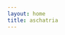 ```yaml
---
layout: home
title: aschatria
---
```



<div id="steemit-widgets-profile"></div>
<script src="https://cdn.steemjs.com/lib/latest/steem.min.js"></script>
<script src="https://mktcode.github.io/steemit-widgets/assets/js/steemit-widgets.min.js"></script>
<script>
  steemitWidgets.profile({
    element: 'steemit-widgets-profile',
    template: '<div style="border: 1px solid rgb(0, 0, 0); border-radius: 5px; font-family: Arial,Helvetica,sans-serif;"><div style="background-color: rgb(0, 0, 0); display: flex; border-top-right-radius: 4px; border-top-left-radius: 4px; background-image: url(\'${COVERIMAGE}\'); background-position: center center; background-size: cover;"><div style="background: transparent url(\'${IMAGE}\') repeat scroll center center / cover ; width: 50px; height: 50px; border-radius: 36px; margin: 10px;"></div> <div style="flex: 1 1 0%; margin: 10px; line-height: 18px; text-align: left;"><a href="https://steemit.com/@${USER}" style="color: rgb(255, 255, 255); text-decoration: none;">@${USER}</a> <span style="background: rgb(0, 0, 0) none repeat scroll 0% 0%; border-radius: 10px; color: rgb(255, 255, 255); font-size: 11px; padding: 2px 5px; font-weight: bold; border: 1px solid rgba(255, 255, 255, 0.5);">${REPUTATION}</span><br> <a href="${WEBSITE}" style="color: rgb(255, 255, 255); font-size: 12px; text-decoration: none;">${WEBSITE}</a><br> <span style="color: rgb(255, 255, 255); font-size: 12px;">${ABOUT}</span></div></div> <div style="color: rgb(120, 120, 120); background: rgb(255, 255, 255) none repeat scroll 0% 0%;"><div style="display: table; table-layout: fixed; width: 100%; text-align: center; font-size: 18px; line-height: 21px; padding: 10px 0px 5px;"><div style="display: table-cell;"><b>${POSTCOUNT}</b><br><sup>Posts</sup></div> <div style="display: table-cell;"><b>${FOLLOWERS}</b><br><sup>Followers</sup></div> <div style="display: table-cell;"><b>${FOLLOWING}</b><br><sup>Following</sup></div></div> <div style="display: table; table-layout: fixed; width: 100%; text-align: center; font-size: 12px; border-top: 1px solid rgb(221, 221, 221); padding: 5px 0px;"><div style="display: table-cell;"><span style="width: 15px; height: 15px; display: inline-block; vertical-align: top; margin-right: 3px;"><svg fill="#888888" version="1.1" xmlns="http://www.w3.org/2000/svg" viewBox="0 0 129 129" xmlns:xlink="http://www.w3.org/1999/xlink" enable-background="new 0 0 129 129"><g><g><path d="M50.2,39.9c-2.3,0-4.1,1.8-4.1,4.1v41.5c0,2.3,1.8,4.1,4.1,4.1c2.3,0,4.1-1.8,4.1-4.1V44C54.3,41.7,52.4,39.9,50.2,39.9z"></path><path d="m30.4,39.9c-2.3,0-4.1,1.8-4.1,4.1v41.5c0,2.3 1.8,4.1 4.1,4.1s4.1-1.8 4.1-4.1v-41.5c0-2.3-1.9-4.1-4.1-4.1z"></path><path d="m10.5,105h86.7c2.3,0 4.1-1.8 4.1-4.1v-17.4h17.2c2.3,0 4.1-1.8 4.1-4.1v-30c0-2.3-1.8-4.1-4.1-4.1h-17.2v-17.2c0-2.3-1.8-4.1-4.1-4.1h-86.7c-2.3,0-4.1,1.8-4.1,4.1v72.8c0,2.2 1.9,4.1 4.1,4.1zm90.8-51.5h13.1v21.9h-13.1v-21.9zm-86.7-21.3h78.5v17.2 30 17.4h-78.5v-64.6z"></path></g></g></svg></span>Voting Power: ${VOTINGPOWER} %</div> <div style="display: table-cell;"><span style="width: 15px; height: 15px; display: inline-block; vertical-align: top;"><svg fill="#888888" viewBox="0 0 24 24" xmlns="http://www.w3.org/2000/svg"><path d="M0 0h24v24H0z" fill="none"></path><path d="M19 3h-1V1h-2v2H8V1H6v2H5c-1.11 0-1.99.9-1.99 2L3 19c0 1.1.89 2 2 2h14c1.1 0 2-.9 2-2V5c0-1.1-.9-2-2-2zm0 16H5V8h14v11zM7 10h5v5H7z"></path></svg></span> Joined: ${CREATED}</div> <div style="display: table-cell;"><span style="width: 15px; height: 15px; display: inline-block; vertical-align: top;"><svg fill="#888888" viewBox="0 0 24 24" xmlns="http://www.w3.org/2000/svg"><path d="M12 2C8.13 2 5 5.13 5 9c0 5.25 7 13 7 13s7-7.75 7-13c0-3.87-3.13-7-7-7zm0 9.5c-1.38 0-2.5-1.12-2.5-2.5s1.12-2.5 2.5-2.5 2.5 1.12 2.5 2.5-1.12 2.5-2.5 2.5z"></path><path d="M0 0h24v24H0z" fill="none"></path></svg></span> ${LOCATION}</div></div></div></div>',
    user: 'aschatria',
    reputationPrecision: 3,
    votingPowerPrecision: 0,
    updateInterval: 60
  });
</script>

<div id="steemit-widgets-blog"></div>
<script src="https://cdn.steemjs.com/lib/latest/steem.min.js"></script>
<script src="https://mktcode.github.io/steemit-widgets/assets/js/steemit-widgets.min.js"></script>
<script src="https://cdnjs.cloudflare.com/ajax/libs/moment.js/2.18.1/moment.min.js"></script>
<script>
  steemitWidgets.blog({
    element: 'steemit-widgets-blog',
    user: 'aschatria',
    limit: 10,
    template: '<div style="font-family: Source Sans Pro,Helvetica Neue,Helvetica,Arial,sans-serif; padding-bottom: 15px; margin-bottom: 15px; border-bottom: 1px solid rgb(230, 230, 230);"><h2 style="margin: 0px; font-size: 16px; line-height: 16px; padding: 7px 10px 7px 0px; text-align: left;"><span>${RESTEEMED}</span> <a href="${URL}" style="color: rgb(51, 51, 51); text-decoration: none;"><b>${TITLE}</b></a></h2> <div style="font-size: 13px; color: rgb(51, 51, 51); padding-bottom: 5px; text-align: left;"><span style="color: rgb(138, 138, 138);">${DATE}</span> <!----> <span style="border: 1px solid rgb(218, 218, 218); border-radius: 50%; padding: 1px 4px; font-size: 11px; color: rgb(138, 138, 138);">${REPUTATION}</span> <span>in <a href="https://steemit.com/@${CATEGORY}" style="color: rgb(138, 138, 138); text-decoration: none; font-weight: bold;">${CATEGORY}</a></span></div> <!----> <div style="color: rgb(136, 136, 136); display: table; table-layout: fixed; width: 100%; font-size: 14px; line-height: 21px; padding: 10px 0px 5px;"><div style="display: table-cell; font-size: 16px; text-align: left;">$${PAYOUT}</div> <div style="display: table-cell; text-align: right;"><span><span style="width: 15px; height: 15px; display: inline-block; vertical-align: middle;"><svg enable-background="new 0 0 33 33" version="1.1" viewBox="0 0 33 33" xml:space="preserve" xmlns="http://www.w3.org/2000/svg" xmlns:xlink="http://www.w3.org/1999/xlink"><path d="M16.699,11.293c-0.384-0.38-1.044-0.381-1.429,0l-6.999,6.899c-0.394,0.391-0.394,1.024,0,1.414 c0.395,0.391,1.034,0.391,1.429,0l6.285-6.195l6.285,6.196c0.394,0.391,1.034,0.391,1.429,0c0.394-0.391,0.394-1.024,0-1.414 L16.699,11.293z" fill="#aaa"></path></svg></span> ${UPVOTES}</span> <span style="color: rgb(202, 202, 202); padding: 0px 10px;">|</span> <span><span style="width: 15px; height: 15px; display: inline-block; vertical-align: middle;"><svg version="1.1" id="Layer_1" xmlns="http://www.w3.org/2000/svg" xmlns:xlink="http://www.w3.org/1999/xlink" x="0px" y="0px" viewBox="0 0 512 512" xml:space="preserve"><g><path d="M294.1,365.5c-2.6-1.8-7.2-4.5-17.5-4.5H160.5c-34.7,0-64.5-26.1-64.5-59.2V201h-1.8C67.9,201,48,221.5,48,246.5v128.9 c0,25,21.4,40.6,47.7,40.6H112v48l53.1-45c1.9-1.4,5.3-3,13.2-3h89.8c23,0,47.4-11.4,51.9-32L294.1,365.5z" fill="#cacaca"></path><path d="M401,48H183.7C149,48,128,74.8,128,107.8v69.7V276c0,33.1,28,60,62.7,60h101.1c10.4,0,15,2.3,17.5,4.2L384,400v-64h17 c34.8,0,63-26.9,63-59.9V107.8C464,74.8,435.8,48,401,48z" fill="#cacaca"></path></g></svg></span> ${COMMENTS}</span></div></div></div>',
    resteemedIndicator: '<span style="width: 15px; height: 15px; display: inline-block;"><svg version="1.1" id="Layer_1" xmlns="http://www.w3.org/2000/svg" xmlns:xlink="http://www.w3.org/1999/xlink" x="0px" y="0px" viewBox="0 0 512 512" style="enable-background:new 0 0 512 512;" xml:space="preserve"><path d="M448,192l-128,96v-64H128v128h248c4.4,0,8,3.6,8,8v48c0,4.4-3.6,8-8,8H72c-4.4,0-8-3.6-8-8V168c0-4.4,3.6-8,8-8h248V96 L448,192z"></path></svg></span>',
    reputationPrecision: 3,
    updateInterval: 60,
    dateCallback: function (date) {return moment.utc(date).from(moment.utc().format('YYYY-MM-DD HH:mm:ss'));}
  });
</script>

